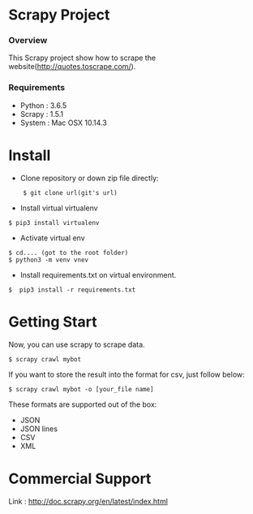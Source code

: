 # Scrapy Project

### Overview
This Scrapy project show how to scrape the website(http://quotes.toscrape.com/).

### Requirements
* Python : 3.6.5
* Scrapy : 1.5.1
* System : Mac OSX 10.14.3


# Install
* Clone repository or down zip file directly:
````
    $ git clone url(git's url)
````
* Install virtual virtualenv
````
$ pip3 install virtualenv
````
* Activate virtual env
````
$ cd.... (got to the root folder)
$ python3 -m venv vnev
````
* Install requirements.txt on virtual environment.
````
$  pip3 install -r requirements.txt
````

# Getting Start
Now, you can use scrapy to scrape data.
````
$ scrapy crawl mybot
````
If you want to store the result into the format for csv, just follow below:
````
$ scrapy crawl mybot -o [your_file name]
````
These formats are supported out of the box: 
* JSON
* JSON lines
* CSV
* XML

# Commercial Support
Link : http://doc.scrapy.org/en/latest/index.html

